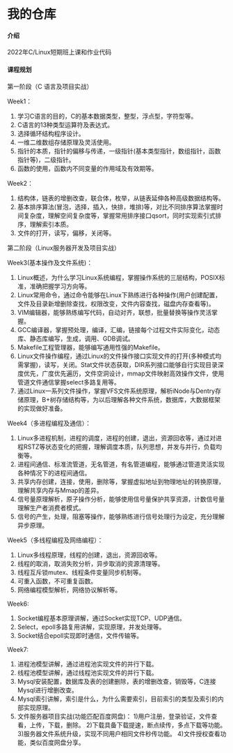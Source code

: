 # 我的仓库

#### 介绍
2022年C/Linux短期班上课和作业代码

#### 课程规划
第一阶段（C 语言及项目实战）

Week1：
1.  学习C语言的目的，C的基本数据类型，整型，浮点型，字符型等。
2.  C语言的13种类型运算符及表达式。
3.  选择循环结构程序设计。
4.  一维二维数组存储原理及灵活使用。
5.  指针的本质，指针的偏移与传递，一级指针(基本类型指针，数组指针，函数指针等)，二级指针。
6.  函数的使用，函数内不同变量的作用域及有效期等。

Week2：
1.  结构体，链表的增删改查，联合体，枚举，从链表延伸各种高级数据结构等。
2.  基本排序算法(冒泡，选择，插入，快排，堆排)等，对比不同排序算法掌握时间复杂度，理解空间复杂度等，掌握常用排序接口qsort，同时实现索引式排序，理解索引本质。
3.  文件的打开，读写，偏移，关闭等。


第二阶段（Linux服务器开发及项目实战）

Week3(基本操作及文件系统)：
1.  Linux概述，为什么学习Linux系统编程，掌握操作系统的三层结构，POSIX标准，准确把握学习方向等。
2.  Linux常用命令，通过命令能够在Linux下熟练进行各种操作(用户创建配置，文件及目录新增删除查找，权限改变，文件内容查找，磁盘内存查看等)。
3.  VIM编辑器，能够熟练编写代码，自动对齐，联想，批量替换等操作灵活掌握。
4.  GCC编译器，掌握预处理，编译，汇编，链接每个过程文件实际变化，动态库、静态库编写，生成，调用、GDB调试。
5.  Makefile工程管理器，能够编写通用性强的Makefile。
6.  Linux文件操作编程，通过Linux的文件操作接口实现文件的打开(多种模式均需掌握)，读写，关闭。Stat文件状态获取，DIR系列接口能够自行实现目录深度优先，广度优先遍历，文件空洞设计，mmap文件映射高效操作文件，使用管道文件通信掌握select多路复用等。
7.  通过Linux一系列文件操作，掌握VFS文件系统原理，解析iNode与Dentry存储原理，B+树存储结构等，为以后理解各种文件系统，数据库，大数据框架的实现做好准备。

Week4（多进程编程及通信）：
1.  Linux多进程机制，进程的调度，进程的创建，退出，资源回收等，通过对进程RSTZ等状态变化的把握，理解调度本质，队列思想，并发与并行，负载均衡等。
2.  进程间通信、标准流管道，无名管道，有名管道编程，能够通过管道灵活实现各种情况下的进程间通信。
3.  共享内存创建，连接，使用，删除等，掌握虚拟地址到物理地址的转换原理，理解共享内存与Mmap的差异。
4.  信号量原理解析，原子操作分析，能够使用信号量保护共享资源，计数信号量理解生产者消费者模式。
5.  信号的产生，处理，阻塞等操作，能够熟练进行信号处理行为设定，充分理解异步原理。

Week5（多线程编程及网络编程）：
1.  Linux多线程原理，线程的创建，退出，资源回收等。
2.  线程的取消，取消失败分析，异步取消的资源清理等。
3.  线程互斥锁mutex、线程条件变量同步机制等。
4.  可重入函数，不可重复函数。
5.  网络编程模型解析，网络协议解析等。

Week6:
1.  Socket编程基本原理讲解，通过Socket实现TCP、UDP通信。
2.  Select，epoll多路复用讲解，实现原理，并发处理等。
3.  Socket结合epoll实现即时通信，文件传输等。

Week7:
1.  进程池模型讲解，通过进程池实现文件的并行下载。
2.  线程池模型讲解，通过线程池实现文件的并行下载。
3.  Mysql安装配置，数据库及表的创建删除，表的增删改查，销毁等，C连接Mysql进行增删改查。
4.  Mysql索引讲解，索引是什么，为什么需要索引，目前索引的类型及索引的内部实现原理。
5.  文件服务器项目实战(功能匹配百度网盘)：
1)用户注册，登录验证，文件查看，上传，下载，删除。
2)下载具备下载提速，断点续传，多点下载等功能。
3)服务器文件系统升级，实现不同用户相同文件秒传功能。
4)文件授权查看功能，类似百度网盘分享。